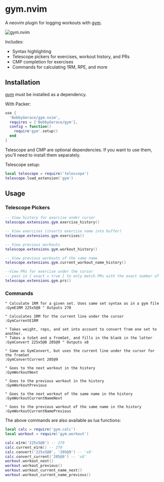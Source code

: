 # gym.nvim

A neovim plugin for logging workouts with [gym](https://github.com/BobbyGerace/gym).

![gym.nvim](https://github.com/user-attachments/assets/a3caffb2-ce13-470b-a786-5a35ef590a01)

Includes:

- Syntax highlighting
- Telescope pickers for exercises, workout history, and PRs
- CMP completion for exercises
- Commands for calculating 1RM, RPE, and more

## Installation

[gym](https://github.com/BobbyGerace/gym) must be installed as a dependency.

With Packer:

```lua
use {
  'BobbyGerace/gym.nvim',
  requires = {'BobbyGerace/gym'},
  config = function()
    require'gym'.setup()
  end
}
```

Telescope and CMP are optional dependencies. If you want to use them, you'll need to install them separately.

Telescope setup:

```lua
local telescope = require('telescope')
telescope.load_extension('gym')
```

## Usage

### Telescope Pickers

```lua
-- View history for exercise under cursor
telescope.extensions.gym.exercise_history()

-- View exercises (inserts exercise name into buffer)
telescope.extensions.gym.exercises()

-- View previous workouts
telescope.extensions.gym.workout_history()

-- View previous workouts of the same name
telescope.extensions.gym.current_workout_name_history()

--View PRs for exercise under the cursor
-- pass in { exact = true } to only match PRs with the exact number of reps. Be default it will show all PRs greater than or equal to the number of reps.
telescope.extensions.gym.prs()
```

### Commands

```vim
" Calculate 1RM for a given set. Uses same set syntax as in a gym file
:GymE1RM 225x5@8 " Outputs 270

" Calculates 1RM for the current line under the cursor
:GymCurrentE1RM

" Takes weight, reps, and set into account to convert from one set to another.
" Takes a toSet and a fromSet, and fills in the blank in the latter
:GymConvert 225x5@8 205@9 " Outputs x8

" Same as GymConvert, but uses the current line under the cursor for the fromSet
:GymConvertCurrent 205@9

" Goes to the next workout in the history
:GymWorkoutNext

" Goes to the previous workout in the history
:GymWorkoutPrevious

" Goes to the next workout of the same name in the history
:GymWorkoutCurrentNameNext

" Goes to the previous workout of the same name in the history
:GymWorkoutCurrentNamePrevious
```

The above commands are also available as lua functions:

```lua
local calc = require('gym.calc')
local workout = require('gym.workout')

calc.e1rm('225x5@8') -- 270
calc.current_e1rm() -- 270
calc.convert('225x5@8', '205@9') -- 'x8'
calc.convert_current('205@9') -- 'x8'
workout.workout_next()
workout.workout_previous()
workout.workout_current_name_next()
workout.workout_current_name_previous()
```

